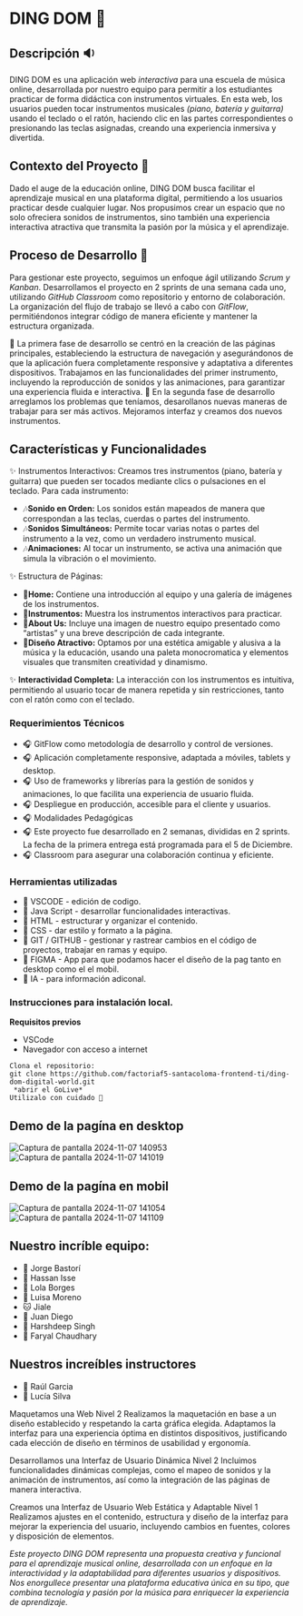 # DING DOM 🎼

## Descripción 🔉 
DING DOM es una aplicación web *interactiva* para una escuela de música online, desarrollada por nuestro equipo para permitir a los estudiantes practicar de forma didáctica con instrumentos virtuales. En esta web, los usuarios pueden tocar instrumentos musicales *(piano, batería y guitarra)* usando el teclado o el ratón, haciendo clic en las partes correspondientes o presionando las teclas asignadas, creando una experiencia inmersiva y divertida.

## Contexto del Proyecto 🎹

Dado el auge de la educación online, DING DOM busca facilitar el aprendizaje musical en una plataforma digital, permitiendo a los usuarios practicar desde cualquier lugar. Nos propusimos crear un espacio que no solo ofreciera sonidos de instrumentos, sino también una experiencia interactiva atractiva que transmita la pasión por la música y el aprendizaje.

## Proceso de Desarrollo 🎤
Para gestionar este proyecto, seguimos un enfoque ágil utilizando *Scrum y Kanban*. Desarrollamos el proyecto en 2 sprints de una semana cada uno, utilizando *GitHub Classroom* como repositorio y entorno de colaboración. La organización del flujo de trabajo se llevó a cabo con *GitFlow*, permitiéndonos integrar código de manera eficiente y mantener la estructura organizada.

 🚀 La primera fase de desarrollo se centró en la creación de las páginas principales, estableciendo la estructura de navegación y asegurándonos de que la aplicación fuera completamente responsive y adaptativa a diferentes dispositivos. Trabajamos en las funcionalidades del primer instrumento, incluyendo la reproducción de sonidos y las animaciones, para garantizar una experiencia fluida e interactiva. 
 🚀 En la segunda fase de desarrollo arreglamos los problemas que teníamos, desarollanos nuevas maneras de trabajar para ser más activos. Mejoramos interfaz y creamos dos nuevos instrumentos.

## Características y Funcionalidades

✨ Instrumentos Interactivos: Creamos tres instrumentos (piano, batería y guitarra) que pueden ser tocados mediante clics o pulsaciones en el teclado. 
Para cada instrumento:

* 🎶**Sonido en Orden:** Los sonidos están mapeados de manera que correspondan a las teclas, cuerdas o partes del instrumento.
* 🎶**Sonidos Simultáneos:** Permite tocar varias notas o partes del instrumento a la vez, como un verdadero instrumento musical.
* 🎶**Animaciones:** Al tocar un instrumento, se activa una animación que simula la vibración o el movimiento.

  
✨  Estructura de Páginas:

* 🎵**Home:** Contiene una introducción al equipo y una galería de imágenes de los instrumentos.
* 🎵**Instrumentos:** Muestra los instrumentos interactivos para practicar.
* 🎵**About Us:** Incluye una imagen de nuestro equipo presentado como “artistas” y una breve descripción de cada integrante.
* 🎵**Diseño Atractivo:** Optamos por una estética amigable y alusiva a la música y la educación, usando una paleta monocromatica y elementos visuales que transmiten creatividad y dinamismo.

✨ **Interactividad Completa:** La interacción con los instrumentos es intuitiva, permitiendo al usuario tocar de manera repetida y sin restricciones, tanto con el ratón como con el teclado.

### Requerimientos Técnicos
* 🎧 GitFlow como metodología de desarrollo y control de versiones.
* 🎧 Aplicación completamente responsive, adaptada a móviles, tablets y desktop.
* 🎧 Uso de frameworks y librerías para la gestión de sonidos y animaciones, lo que facilita una experiencia de usuario fluida.
* 🎧 Despliegue en producción, accesible para el cliente y usuarios.
* 🎧 Modalidades Pedagógicas
* 🎧 Este proyecto fue desarrollado en 2 semanas, divididas en 2 sprints. La fecha de la primera entrega está programada para el 5 de Diciembre. 
* 🎧 Classroom para asegurar una colaboración continua y eficiente.

### Herramientas utilizadas
* 🎸 VSCODE - edición de codigo.
* 🎸 Java Script - desarrollar funcionalidades interactivas.
* 🎸 HTML - estructurar y organizar el contenido.
* 🎸 CSS - dar estilo y formato a la página.
* 🎸 GIT / GITHUB - gestionar y rastrear cambios en el código de proyectos, trabajar en ramas y equipo.
* 🎸 FIGMA - App para que podamos hacer el diseño de la pag tanto en desktop como el el mobil.
* 🎸 IA - para información adiconal.

### Instrucciones para instalación local.

**Requisitos previos**
* VSCode
* Navegador con acceso a internet

```
Clona el repositorio:
git clone https://github.com/factoriaf5-santacoloma-frontend-ti/ding-dom-digital-world.git
 *abrir el GoLive*
Utilizalo con cuidado 🌈
```

## Demo de la pagína en desktop
![Captura de pantalla 2024-11-07 140953](https://github.com/user-attachments/assets/cc36737f-305e-47b3-8259-567776085a5a)
![Captura de pantalla 2024-11-07 141019](https://github.com/user-attachments/assets/05c39b60-673a-47a7-8fc3-6f01a6e959b1)

## Demo de la pagína en mobil
![Captura de pantalla 2024-11-07 141054](https://github.com/user-attachments/assets/eee42aa3-fedb-4047-ac54-57a0c703641b)
![Captura de pantalla 2024-11-07 141109](https://github.com/user-attachments/assets/e74a6137-8920-43d3-80cd-8b1e5f9f6cdd)


## Nuestro incríble equipo:
* 🐺 Jorge Bastorí
* 🐴 Hassan Isse
* 🐝 Lola Borges
* 🐧 Luisa Moreno
* 🐱 Jiale
* 🐨 Juan Diego
* 🐉 Harshdeep Singh
* 🐣 Faryal Chaudhary
 

## Nuestros increíbles instructores
* 🐪 Raúl Garcia
* 🐴 Lucía Silva


Maquetamos una Web Nivel 2
Realizamos la maquetación en base a un diseño establecido y respetando la carta gráfica elegida. Adaptamos la interfaz para una experiencia óptima en distintos dispositivos, justificando cada elección de diseño en términos de usabilidad y ergonomía.

Desarrollamos una Interfaz de Usuario Dinámica Nivel 2
Incluimos funcionalidades dinámicas complejas, como el mapeo de sonidos y la animación de instrumentos, así como la integración de las páginas de manera interactiva.

Creamos una Interfaz de Usuario Web Estática y Adaptable Nivel 1
Realizamos ajustes en el contenido, estructura y diseño de la interfaz para mejorar la experiencia del usuario, incluyendo cambios en fuentes, colores y disposición de elementos.

*Este proyecto DING DOM representa una propuesta creativa y funcional para el aprendizaje musical online, desarrollada con un enfoque en la interactividad y la adaptabilidad para diferentes usuarios y dispositivos. Nos enorgullece presentar una plataforma educativa única en su tipo, que combina tecnología y pasión por la música para enriquecer la experiencia de aprendizaje.*






